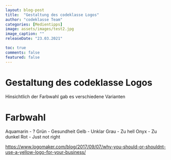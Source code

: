 ```yaml
---
layout: blog-post
title:  "Gestaltung des codeklasse Logos"
author: "codeklasse Team"
categories: [Medientipps]
image: assets/images/test2.jpg
image_caption: ""
releaseDate: "23.03.2021"

toc: true
comments: false
featured: false
---
```


# Gestaltung des codeklasse Logos
Hinsichtlich der Farbwahl gab es verschiedene Varianten

# Farbwahl
Aquamarin - ?
Grün - Gesundheit
Gelb - Unklar
Grau - Zu hell
Onyx - Zu dunkel
Rot  - Just not right


https://www.logomaker.com/blog/2017/09/07/why-you-should-or-shouldnt-use-a-yellow-logo-for-your-business/